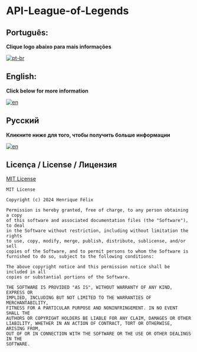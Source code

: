 # API-League-of-Legends
## Português:
**Clique logo abaixo para mais informações**

[![pt-br](https://img.shields.io/badge/idioma-portugues-gold.svg)](https://github.com/ricksfelix/API-League-of-Legends/blob/main/README.pt-br.md)

## English:
**Click below for more information**

[![en](https://img.shields.io/badge/language-english-blue.svg)](https://github.com/ricksfelix/API-League-of-Legends/blob/main/README.en.md)

## Русский
**Кликните ниже для того, чтобы получить больше информации**

[![en](https://img.shields.io/badge/язык-Русский-blue.svg)](https://github.com/ricksfelix/API-League-of-Legends/blob/main/README.ru.md)



## Licença / License / Лицензия

[MIT License](https://github.com/ricksfelix/API-League-of-Legends/blob/main/LICENSE)
```
MIT License

Copyright (c) 2024 Henrique Félix

Permission is hereby granted, free of charge, to any person obtaining a copy
of this software and associated documentation files (the "Software"), to deal
in the Software without restriction, including without limitation the rights
to use, copy, modify, merge, publish, distribute, sublicense, and/or sell
copies of the Software, and to permit persons to whom the Software is
furnished to do so, subject to the following conditions:

The above copyright notice and this permission notice shall be included in all
copies or substantial portions of the Software.

THE SOFTWARE IS PROVIDED "AS IS", WITHOUT WARRANTY OF ANY KIND, EXPRESS OR
IMPLIED, INCLUDING BUT NOT LIMITED TO THE WARRANTIES OF MERCHANTABILITY,
FITNESS FOR A PARTICULAR PURPOSE AND NONINFRINGEMENT. IN NO EVENT SHALL THE
AUTHORS OR COPYRIGHT HOLDERS BE LIABLE FOR ANY CLAIM, DAMAGES OR OTHER
LIABILITY, WHETHER IN AN ACTION OF CONTRACT, TORT OR OTHERWISE, ARISING FROM,
OUT OF OR IN CONNECTION WITH THE SOFTWARE OR THE USE OR OTHER DEALINGS IN THE
SOFTWARE.
```

